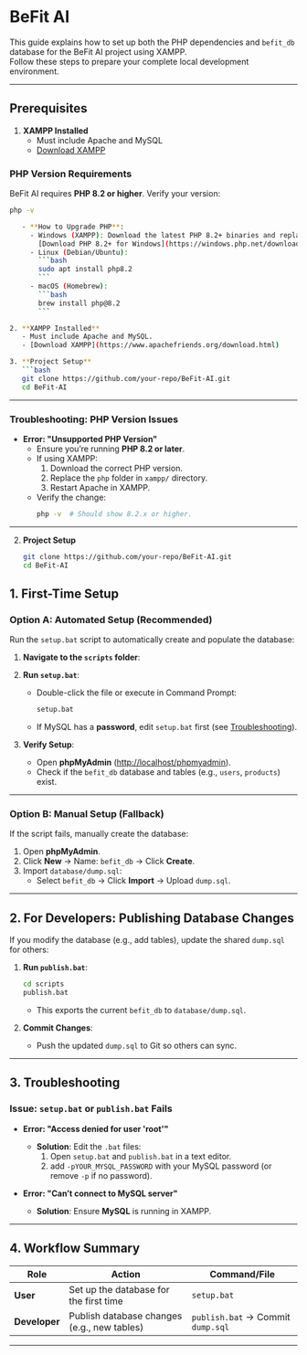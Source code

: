 # **BeFit AI**

This guide explains how to set up both the PHP dependencies and `befit_db` database for the BeFit AI project using XAMPP.  
Follow these steps to prepare your complete local development environment.

---

## **Prerequisites**
1. **XAMPP Installed**  
   - Must include Apache and MySQL  
   - [Download XAMPP](https://www.apachefriends.org/download.html)  

### **PHP Version Requirements**
BeFit AI requires **PHP 8.2 or higher**. Verify your version:
```bash
php -v

   - **How to Upgrade PHP**:  
     - Windows (XAMPP): Download the latest PHP 8.2+ binaries and replace the `php` folder in your XAMPP installation.  
       [Download PHP 8.2+ for Windows](https://windows.php.net/download/)  
     - Linux (Debian/Ubuntu):  
       ```bash
       sudo apt install php8.2
       ```
     - macOS (Homebrew):  
       ```bash
       brew install php@8.2
       ```

2. **XAMPP Installed**  
   - Must include Apache and MySQL.  
   - [Download XAMPP](https://www.apachefriends.org/download.html)  

3. **Project Setup**  
   ```bash
   git clone https://github.com/your-repo/BeFit-AI.git
   cd BeFit-AI
   ```

---

### **Troubleshooting: PHP Version Issues**
- **Error: "Unsupported PHP Version"**  
  - Ensure you’re running **PHP 8.2 or later**.  
  - If using XAMPP:  
    1. Download the correct PHP version.  
    2. Replace the `php` folder in `xampp/` directory.  
    3. Restart Apache in XAMPP.  
  - Verify the change:  
    ```bash
    php -v  # Should show 8.2.x or higher.
    ```

---

2. **Project Setup**  
   ```bash
   git clone https://github.com/your-repo/BeFit-AI.git
   cd BeFit-AI

## **1. First-Time Setup**  
### **Option A: Automated Setup (Recommended)**  
Run the `setup.bat` script to automatically create and populate the database:  

1. **Navigate to the `scripts` folder**:  
2. **Run `setup.bat`**:  
   - Double-click the file or execute in Command Prompt:  
     ```bash
     setup.bat
     ```
   - If MySQL has a **password**, edit `setup.bat` first (see [Troubleshooting](#troubleshooting)).  

3. **Verify Setup**:  
   - Open **phpMyAdmin** ([http://localhost/phpmyadmin](http://localhost/phpmyadmin)).  
   - Check if the `befit_db` database and tables (e.g., `users`, `products`) exist.  

---

### **Option B: Manual Setup (Fallback)**  
If the script fails, manually create the database:  
1. Open **phpMyAdmin**.  
2. Click **New** → Name: `befit_db` → Click **Create**.  
3. Import `database/dump.sql`:  
   - Select `befit_db` → Click **Import** → Upload `dump.sql`.  

---

## **2. For Developers: Publishing Database Changes**  
If you modify the database (e.g., add tables), update the shared `dump.sql` for others:  

1. **Run `publish.bat`**:  
   ```bash
   cd scripts
   publish.bat
   ```
   - This exports the current `befit_db` to `database/dump.sql`.  

2. **Commit Changes**:  
   - Push the updated `dump.sql` to Git so others can sync.  

---

## **3. Troubleshooting**  
### **Issue: `setup.bat` or `publish.bat` Fails**  
- **Error: "Access denied for user 'root'"**  
  - **Solution**: Edit the `.bat` files:  
    1. Open `setup.bat` and `publish.bat` in a text editor.  
    2. add `-pYOUR_MYSQL_PASSWORD` with your MySQL password (or remove `-p` if no password).  

- **Error: "Can’t connect to MySQL server"**  
  - **Solution**: Ensure **MySQL** is running in XAMPP.  

---

## **4. Workflow Summary**  
| Role          | Action                                                                 | Command/File               |  
|---------------|-----------------------------------------------------------------------|----------------------------|  
| **User**      | Set up the database for the first time                                | `setup.bat`                |  
| **Developer** | Publish database changes (e.g., new tables)                          | `publish.bat` → Commit `dump.sql` |  

---